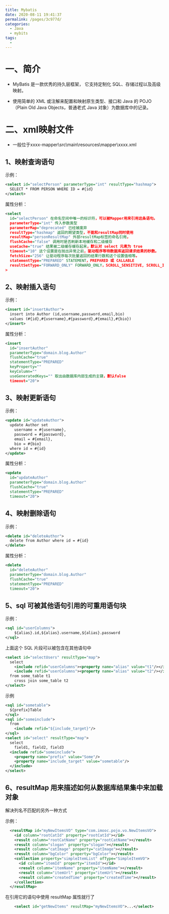 ```yaml
---
title: Mybatis
date: 2020-08-11 19:41:37
permalink: /pages/3c977d/
categories: 
  - Java
  - mybits
tags: 
  - 
---
```


# 一、简介
- MyBatis 是一款优秀的持久层框架，
  它支持定制化 SQL、存储过程以及高级映射。

- 使用简单的 XML 或注解来配置和映射原生类型、接口和 Java 的 POJO（Plain Old Java Objects，普通老式 Java 对象）为数据库中的记录。

# 二、xml映射文件

- 一般位于xxxx-mapper\src\main\resources\mapper\xxxx.xml

##  1、映射查询语句

示例：
```xml
<select id="selectPerson" parameterType="int" resultType="hashmap">
  SELECT * FROM PERSON WHERE ID = #{id}
</select>
```

属性分析：
```xml
<select
  id="selectPerson" 在命名空间中唯一的标识符，可以被Mapper用来引用这条语句。
  parameterType="int" 传入参数类型
  parameterMap="deprecated" 已经被废弃
  resultType="hashmap" 返回的期望类型，不能和resultMap同时使用
  resultMap="personResultMap" 外部resultMap标签的命名引用，
  flushCache="false" 调用时是否刷新本地缓存和二级缓存
  useCache="true" 结果被二级缓存缓存起来，默认对 select 元素为 true
  timeout="10" 这个设置是在抛出异常之前，驱动程序等待数据库返回请求结果的秒数。
  fetchSize="256" 让驱动程序每次批量返回的结果行数和这个设置值相等。 
  statementType="PREPARED" STATEMENT，PREPARED 或 CALLABLE
  resultSetType="FORWARD_ONLY" FORWARD_ONLY，SCROLL_SENSITIVE, SCROLL_INSENSITIVE 或 DEFAULT
>
```

## 2、映射插入语句

示例：
```xml
<insert id="insertAuthor">
  insert into Author (id,username,password,email,bio)
  values (#{id},#{username},#{password},#{email},#{bio})
</insert>
```

 属性分析：

```xml
<insert
  id="insertAuthor"
  parameterType="domain.blog.Author"
  flushCache="true"
  statementType="PREPARED"
  keyProperty=""
  keyColumn=""
  useGeneratedKeys="" 取出由数据库内部生成的主键，默认false
  timeout="20">
```

## 3、映射更新语句

示例：
```xml
<update id="updateAuthor">
  update Author set
    username = #{username},
    password = #{password},
    email = #{email},
    bio = #{bio}
  where id = #{id}
</update>
```

属性分析：
```xml
<update
  id="updateAuthor"
  parameterType="domain.blog.Author"
  flushCache="true"
  statementType="PREPARED"
  timeout="20">
```

## 4、映射删除语句

示例：
```xml
<delete id="deleteAuthor">
  delete from Author where id = #{id}
</delete>
```

属性分析：
```xml
<delete
  id="deleteAuthor"
  parameterType="domain.blog.Author"
  flushCache="true"
  statementType="PREPARED"
  timeout="20">
```

## 5、sql  可被其他语句引用的可重用语句块

示例：
```xml
<sql id="userColumns"> 
    ${alias}.id,${alias}.username,${alias}.password 
</sql>
```

上面这个 SQL 片段可以被包含在其他语句中
```xml
<select id="selectUsers" resultType="map">
  select
    <include refid="userColumns"><property name="alias" value="t1"/></include>,
    <include refid="userColumns"><property name="alias" value="t2"/></include>
  from some_table t1
    cross join some_table t2
</select>
```

示例
```xml
<sql id="sometable">
  ${prefix}Table
</sql>
<sql id="someinclude">
  from
    <include refid="${include_target}"/>
</sql>
<select id="select" resultType="map">
  select
    field1, field2, field3
  <include refid="someinclude">
    <property name="prefix" value="Some"/>
    <property name="include_target" value="sometable"/>
  </include>
</select>
```

## 6、resultMap  用来描述如何从数据库结果集中来加载对象

解决列名不匹配的另外一种方式

示例：
```xml
  <resultMap id="myNewItemsVO" type="com.imooc.pojo.vo.NewItemsVO">
    <id column="rootCatId" property="rootCatId"></id>
    <result column="rootCatName" property="rootCatName"></result>
    <result column="slogan" property="slogan"></result>
    <result column="catImage" property="catImage"></result>
    <result column="bgColor" property="bgColor"></result>
    <collection property="simpleItemList" ofType="SimpleItemVO">
      <id column="itemId" property="itemId"></id>
      <result column="itemName" property="itemName"></result>
      <result column="itemUrl" property="itemUrl"></result>
      <result column="createdTime" property="createdTime"></result>
    </collection>
  </resultMap>
```
在引用它的语句中使用 resultMap 属性就行了



```xml
    <select id="getNewItems" resultMap="myNewItemsVO">...</select>
```
